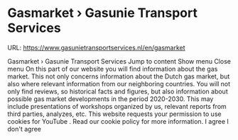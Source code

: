 # Gasmarket › Gasunie Transport Services

URL: https://www.gasunietransportservices.nl/en/gasmarket

Gasmarket › Gasunie Transport Services
Jump to content
Show menu
Close menu
On this part of our website you will find information about the
gas
market. This not only concerns information about the Dutch
gas
market, but also where relevant information from our neighboring countries. You will not only find reviews, so historical facts and figures, but also information about possible
gas
market developments in the period 2020-2030.
This may include presentations of workshops organized by us, relevant reports from third parties, analyzes, etc.
This website requests your permission to use cookies for
YouTube
. Read our
cookie policy
for more information.
I agree
I don't agree